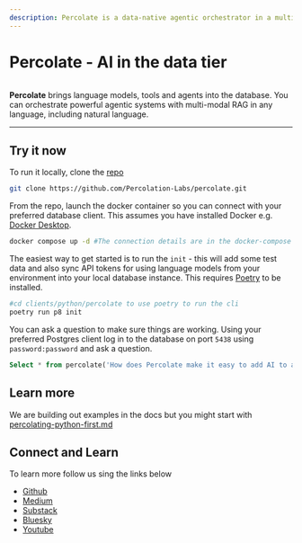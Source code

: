 ```yaml
---
description: Percolate is a data-native agentic orchestrator in a multimodal database
---
```


# Percolate - AI in the data tier

<figure><img src=".gitbook/assets/image (1) (1) (1).png" alt=""><figcaption></figcaption></figure>

**Percolate** brings language models, tools and agents into the database. You can orchestrate powerful agentic systems with multi-modal RAG in any language, including natural language.

***

## Try it now

To run it locally, clone the [repo](https://github.com/Percolation-Labs/percolate)&#x20;

```bash
git clone https://github.com/Percolation-Labs/percolate.git
```

From the repo, launch the docker container so you can connect with your preferred database client. This assumes you have installed Docker e.g. [Docker Desktop](https://www.docker.com/get-started/).

```bash
docker compose up -d #The connection details are in the docker-compose file
```

The easiest way to get started is to run the `init` - this will add some test data and also sync API tokens for using language models from your environment into your local database instance. This requires [Poetry](https://python-poetry.org/docs/) to be installed.

```bash
#cd clients/python/percolate to use poetry to run the cli
poetry run p8 init
```

You can ask a question to make sure things are working. Using your preferred Postgres client log in to the database on port `5438` using `password:password` and ask a question.

```sql
Select * from percolate('How does Percolate make it easy to add AI to applications?')
```

## Learn more

We are building out examples in the docs but you might start with [percolating-python-first.md](recipes/percolating-python-first.md "mention")

## Connect and Learn

To learn more follow us sing the links below

* [Github](https://github.com/Percolation-Labs/percolate)
* [Medium](https://medium.com/percolation-labs)
* [Substack](https://percolationlabs.substack.com/)
* [Bluesky](https://bsky.app/)
* [Youtube](https://www.youtube.com/@PercolationLabs)
